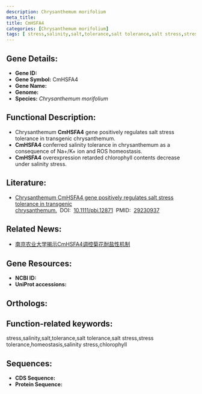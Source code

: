 ```yaml
---
description: Chrysanthemum morifolium
meta_title:
title: CmHSFA4
categories: [Chrysanthemum morifolium]
tags: [ stress,salinity,salt,tolerance,salt tolerance,salt stress,stress tolerance,homeostasis,salinity stress,chlorophyll ]
---
```


## Gene Details:
- **Gene ID:**	[]()
- **Gene Symbol:** CmHSFA4
- **Gene Name:** 
- **Genome:** []()
- **Species:** *Chrysanthemum morifolium*

## Functional Description:
   - Chrysanthemum **CmHSFA4** gene positively regulates salt stress tolerance in transgenic chrysanthemum.
   - **CmHSFA4** conferred salinity tolerance in chrysanthemum as a consequence of Na+/K+ ion and ROS homeostasis.
   - **CmHSFA4** overexpression retarded chlorophyll contents decrease under salinity stress.

## Literature:
   - [Chrysanthemum CmHSFA4 gene positively regulates salt stress tolerance in transgenic chrysanthemum.]( https://onlinelibrary.wiley.com/doi/10.1111/pbi.12871)&nbsp;&nbsp;DOI:&nbsp;&nbsp;[10.1111/pbi.12871](https://onlinelibrary.wiley.com/doi/10.1111/pbi.12871)&nbsp;&nbsp;PMID:&nbsp;&nbsp;[29230937](https://pubmed.ncbi.nlm.nih.gov/29230937/)

## Related News:
   - [南京农业大学揭示CmHSFA4调控菊花耐盐性机制](https://mp.weixin.qq.com/s?__biz=MzIyOTY2NDYyNQ==&mid=2247487470&idx=1&sn=8c5cdc9eabb4e457b402833e23aef847&chksm=e8be7df0dfc9f4e6ce2f7dc96bfee5e191b3b77f71cbe0d7046d4052cf0df3a7f921814cfb99&scene=27#wechat_redirect)

## Gene Resources:
- **NCBI ID:** [](https://www.ncbi.nlm.nih.gov/gene/?term=)
- **UniProt accessions:** [](https://www.uniprot.org/uniprotkb//entry)

## Orthologs:


## Function-related keywords:
stress,salinity,salt,tolerance,salt tolerance,salt stress,stress tolerance,homeostasis,salinity stress,chlorophyll

## Sequences:
- **CDS Sequence:**
- **Protein Sequence:**
